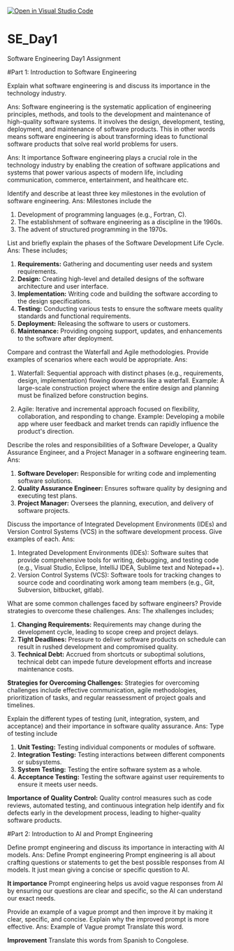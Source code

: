 [![Open in Visual Studio Code](https://classroom.github.com/assets/open-in-vscode-2e0aaae1b6195c2367325f4f02e2d04e9abb55f0b24a779b69b11b9e10269abc.svg)](https://classroom.github.com/online_ide?assignment_repo_id=15567748&assignment_repo_type=AssignmentRepo)
# SE_Day1
Software Engineering Day1 Assignment

#Part 1: Introduction to Software Engineering

Explain what software engineering is and discuss its importance in the technology industry.

Ans: Software engineering is the systematic application of engineering principles, methods, and tools to the development and maintenance of high-quality software systems. It involves the design, development, testing, deployment, and maintenance of software products. This in other words means software engineering is about transforming ideas to functional software products that solve real world problems for users.

Ans: It importance
Software engineering plays a crucial role in the technology industry by enabling the creation of software applications and systems that power various aspects of modern life, including communication, commerce, entertainment, and healthcare etc.


Identify and describe at least three key milestones in the evolution of software engineering.
Ans: Milestones include the 
1. Development of programming languages (e.g., Fortran, C).
2. The establishment of software engineering as a discipline in the 1960s.
3. The advent of structured programming in the 1970s.


List and briefly explain the phases of the Software Development Life Cycle.
Ans: These includes;
1. **Requirements:** Gathering and documenting user needs and system requirements.
2. **Design:** Creating high-level and detailed designs of the software architecture and user interface.
3. **Implementation:** Writing code and building the software according to the design specifications.
4. **Testing:** Conducting various tests to ensure the software meets quality standards and functional requirements.
5. **Deployment:** Releasing the software to users or customers.
6. **Maintenance:** Providing ongoing support, updates, and enhancements to the software after deployment.


Compare and contrast the Waterfall and Agile methodologies. Provide examples of scenarios where each would be appropriate.
Ans:
1. Waterfall: Sequential approach with distinct phases (e.g., requirements, design, implementation) flowing downwards like a waterfall.
   Example: A large-scale construction project where the entire design and planning must be finalized before construction begins.
   
3. Agile: Iterative and incremental approach focused on flexibility, collaboration, and responding to change.
   Example: Developing a mobile app where user feedback and market trends can rapidly influence the product's direction.


Describe the roles and responsibilities of a Software Developer, a Quality Assurance Engineer, and a Project Manager in a software engineering team.
Ans:
1. **Software Developer:** Responsible for writing code and implementing software solutions.
2. **Quality Assurance Engineer:** Ensures software quality by designing and executing test plans.
3. **Project Manager:** Oversees the planning, execution, and delivery of software projects.


Discuss the importance of Integrated Development Environments (IDEs) and Version Control Systems (VCS) in the software development process. Give examples of each.
Ans:
1. Integrated Development Environments (IDEs): Software suites that provide comprehensive tools for writing, debugging, and testing code (e.g., Visual Studio, Eclipse, IntelliJ IDEA, Sublime text and Notepad++).
2. Version Control Systems (VCS): Software tools for tracking changes to source code and coordinating work among team members (e.g., Git, Subversion, bitbucket, gitlab).


What are some common challenges faced by software engineers? Provide strategies to overcome these challenges.
Ans: The xhallenges includes;
1. **Changing Requirements:** Requirements may change during the development cycle, leading to scope creep and project delays.
2. **Tight Deadlines:** Pressure to deliver software products on schedule can result in rushed development and compromised quality.
3. **Technical Debt:** Accrued from shortcuts or suboptimal solutions, technical debt can impede future development efforts and increase maintenance costs.

**Strategies for Overcoming Challenges:** Strategies for overcoming challenges include effective communication, agile methodologies, prioritization of tasks, and regular reassessment of project goals and timelines.


Explain the different types of testing (unit, integration, system, and acceptance) and their importance in software quality assurance.
Ans: Type of testing include
1. **Unit Testing:** Testing individual components or modules of software.
2. **Integration Testing:** Testing interactions between different components or subsystems.
3. **System Testing:** Testing the entire software system as a whole.
4. **Acceptance Testing:** Testing the software against user requirements to ensure it meets user needs.

**Importance of Quality Control:** Quality control measures such as code reviews, automated testing, and continuous integration help identify and fix defects early in the development process, leading to higher-quality software products.


#Part 2: Introduction to AI and Prompt Engineering


Define prompt engineering and discuss its importance in interacting with AI models.
Ans: Define Prompt engineering
Prompt engineering is all about crafting questions or statements to get the best possible responses from AI models. It just mean giving a concise or specific question to AI.

**It importance**
Prompt engineering helps us avoid vague responses from AI by ensuring our questions are clear and specific, so the AI can understand our exact needs.


Provide an example of a vague prompt and then improve it by making it clear, specific, and concise. Explain why the improved prompt is more effective.
Ans: Example of Vague prompt
Translate this word.

**Improvement**
Translate this words from Spanish to Congolese.
